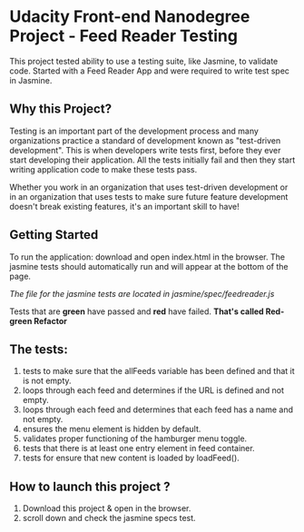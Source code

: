 # Udacity Front-end Nanodegree Project - Feed Reader Testing

This project tested ability to use a testing suite, like
Jasmine, to validate code. Started with a Feed Reader App
and were required to write test spec in Jasmine.

## Why this Project?

Testing is an important part of the development process and many organizations practice a standard of development known as "test-driven development". This is when developers write tests first, before they ever start developing their application. All the tests initially fail and then they start writing application code to make these tests pass.

Whether you work in an organization that uses test-driven development or in an organization that uses tests to make sure future feature development doesn't break existing features, it's an important skill to have!

## Getting Started
To run the application: download and open index.html in the browser.
The jasmine tests should automatically run and will appear at the bottom of the page.

_The file for the jasmine tests are located in jasmine/spec/feedreader.js_

Tests that are **green** have passed and **red** have failed. **That's called Red-green Refactor**


## The tests:

1. tests to make sure that the allFeeds variable has been defined and that it is not empty.
2. loops through each feed and determines if the URL is defined and not empty.
3. loops through each feed and determines that each feed has a name and not empty.
4. ensures the menu element is hidden by default.
5. validates proper functioning of the hamburger menu toggle.
6. tests that there is at least one entry element in feed container.
7. tests for ensure that new content is loaded by loadFeed().


## How to launch this project ?
1. Download this project & open in the browser.
2. scroll down and check the jasmine specs test.
